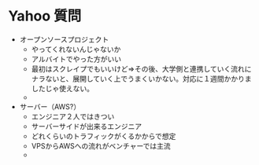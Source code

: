 # Yahoo 質問

- オープンソースプロジェクト
	- やってくれないんじゃないか
	- アルバイトでやった方がいい
	- 最初はスクレイプでもいいけど⇒その後、大学側と連携していく流れにナラないと、展開していく上でうまくいかない。対応に１週間かかりましたじゃ使えない。
	- 
- サーバー（AWS?）
	- エンジニア２人ではきつい
	- サーバーサイドが出来るエンジニア
	- どれくらいのトラフィックがくるかからで想定
	- VPSからAWSへの流れがベンチャーでは主流
	- 